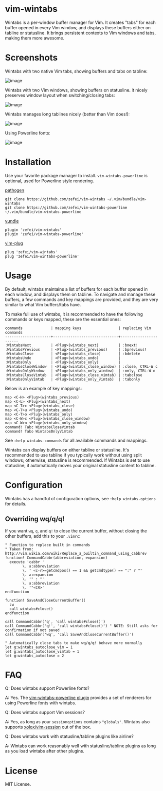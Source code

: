 # vim-wintabs

Wintabs is a per-window buffer manager for Vim. It creates "tabs" for each 
buffer opened in every Vim window, and displays these buffers either on tabline 
or statusline. It brings persistent contexts to Vim windows and tabs, making 
them more awesome.

# Screenshots

Wintabs with two native Vim tabs, showing buffers and tabs on tabline:

![image](https://raw.githubusercontent.com/zefei/vim-wintabs/master/screenshots/screenshot1.gif)

Wintabs with two Vim windows, showing buffers on statusline. It nicely preserves 
window layout when switching/closing tabs:

![image](https://raw.githubusercontent.com/zefei/vim-wintabs/master/screenshots/screenshot2.gif)

Wintabs manages long tablines nicely (better than Vim does!):

![image](https://raw.githubusercontent.com/zefei/vim-wintabs/master/screenshots/screenshot3.png)

Using Powerline fonts:

![image](https://raw.githubusercontent.com/zefei/vim-wintabs-powerline/master/screenshots/screenshot1.png)

# Installation

Use your favorite package manager to install. `vim-wintabs-powerline` is 
optional, used for Powerline style rendering.

[pathogen](https://github.com/tpope/vim-pathogen)

    git clone https://github.com/zefei/vim-wintabs ~/.vim/bundle/vim-wintabs
    git clone https://github.com/zefei/vim-wintabs-powerline ~/.vim/bundle/vim-wintabs-powerline

[vundle](https://github.com/vundlevim/vundle.vim)

    plugin 'zefei/vim-wintabs'
    plugin 'zefei/vim-wintabs-powerline'

[vim-plug](https://github.com/junegunn/vim-plug)

    plug 'zefei/vim-wintabs'
    plug 'zefei/vim-wintabs-powerline'

# Usage

By default, wintabs maintains a list of buffers for each buffer opened in each 
window, and displays them on tabline. To navigate and manage these buffers, a 
few commands and key mappings are provided, and they are very similar to what 
Vim buffers/tabs have.

To make full use of wintabs, it is recommended to have the following commands or 
keys mapped, these are the essential ones:

    commands             | mapping keys                 | replacing Vim commands
    ---------------------+------------------------------+-----------------------
    :WintabsNext         | <Plug>(wintabs_next)         | :bnext!
    :WintabsPrevious     | <Plug>(wintabs_previous)     | :bprevious!
    :WintabsClose        | <Plug>(wintabs_close)        | :bdelete
    :WintabsUndo         | <Plug>(wintabs_undo)         |
    :WintabsOnly         | <Plug>(wintabs_only)         |
    :WintabsCloseWindow  | <Plug>(wintabs_close_window) | :close, CTRL-W c
    :WintabsOnlyWindow   | <Plug>(wintabs_only_window)  | :only, CTRL-W o
    :WintabsCloseVimtab  | <Plug>(wintabs_close_vimtab) | :tabclose
    :WintabsOnlyVimtab   | <Plug>(wintabs_only_vimtab)  | :tabonly

Below is an example of key mappings:

    map <C-H> <Plug>(wintabs_previous)
    map <C-L> <Plug>(wintabs_next)
    map <C-T>c <Plug>(wintabs_close)
    map <C-T>u <Plug>(wintabs_undo)
    map <C-T>o <Plug>(wintabs_only)
    map <C-W>c <Plug>(wintabs_close_window)
    map <C-W>o <Plug>(wintabs_only_window)
    command! Tabc WintabsCloseVimtab
    command! Tabo WintabsOnlyVimtab

See `:help wintabs-commands` for all available commands and mappings.

Wintabs can display buffers on either tabline or statusline. It's recommended to 
use tabline if you typically work without using split windows; otherwise, 
statusline is recommended. If Wintabs is set to use statusline, it automatically 
moves your original statusline content to tabline.

# Configuration

Wintabs has a handful of configuration options, see `:help wintabs-options` for 
details.

## Overriding wq/q/q!

If you want `wq`, `q`, and `q!` to close the current buffer, without closing the
other buffers, add this to your `.vimrc`:

```vim
" Function to replace built in commands
" Taken from: http://vim.wikia.com/wiki/Replace_a_builtin_command_using_cabbrev
function! CommandCabbr(abbreviation, expansion)
  execute 'cabbr '
        \. a:abbreviation
        \. ' <c-r>=getcmdpos() == 1 && getcmdtype() == ":" ? "'
        \. a:expansion
        \. '" : "'
        \. a:abbreviation
        \. '"<CR>'
endfunction

function! SaveAndCloseCurrentBuffer()
  :w
  call wintabs#close()
endfunction

call CommandCabbr('q', 'call wintabs#close()')
call CommandCabbr('q!', 'call wintabs#close()') " NOTE: Still asks for confirmation if not saved
call CommandCabbr('wq', 'call SaveAndCloseCurrentBuffer()')

" Automatically close tabs to make wq/q/q! behave more normally
let g:wintabs_autoclose_vim = 1
let g:wintabs_autoclose_vimtab = 1
let g:wintabs_autoclose = 2
```

# FAQ

Q: Does wintabs support Powerline fonts?

A: Yes. The [vim-wintabs-powerline 
plugin](https://github.com/zefei/vim-wintabs-powerline) provides a set of 
renderers for using Powerline fonts with wintabs.

Q: Does wintabs support Vim sessions?

A: Yes, as long as your `sessionoptions` contains `"globals"`. Wintabs also 
supports [xolox/vim-session](https://github.com/xolox/vim-session) out of the 
box.

Q: Does wintabs work with statusline/tabline plugins like airline?

A: Wintabs can work reasonably well with statusline/tabline plugins as long as 
you load wintabs after other plugins.

# License

MIT License.
